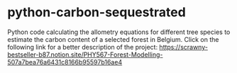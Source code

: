 # python-carbon-sequestrated
Python code calculating the allometry equations for different tree species to estimate the carbon content of a selected forest in Belgium.
Click on the following link for a better description of the project: https://scrawny-bestseller-b87.notion.site/PHY567-Forest-Modelling-507a7bea76a6431c8166b95597b16ae4
